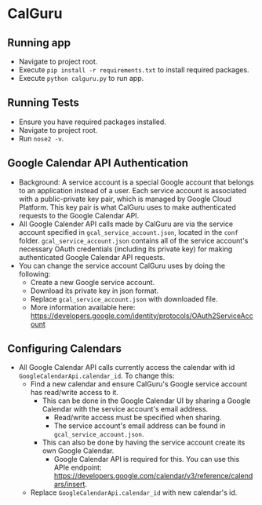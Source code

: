 # CalGuru

## Running app
* Navigate to project root.
* Execute `pip install -r requirements.txt` to install required packages.
* Execute `python calguru.py` to run app.

## Running Tests
* Ensure you have required packages installed.
* Navigate to project root.
* Run `nose2 -v`.

## Google Calendar API Authentication
* Background: A service account is a special Google account that belongs to an
    application instead of a user. Each service account is associated with a
    public-private key pair, which is managed by Google Cloud Platform. This key
    pair is what CalGuru uses to make authenticated requests to the Google
    Calendar API.
* All Google Calender API calls made by CalGuru are via the service account
specified in `gcal_service_account.json`, located in the `conf` folder.
`gcal_service_account.json` contains all of the service account's necessary
OAuth credentials (including its private key) for making authenticated Google
Calendar API requests.
* You can change the service account CalGuru uses by doing the following:
    * Create a new Google service account.
    * Download its private key in json format.
    * Replace `gcal_service_account.json` with downloaded file.
    * More information available here: https://developers.google.com/identity/protocols/OAuth2ServiceAccount

## Configuring Calendars
* All Google Calendar API calls currently access the calendar with id
`GoogleCalendarApi.calendar_id`. To change this:
    * Find a new calendar and ensure CalGuru's Google service account has
    read/write access to it.
        * This can be done in the Google Calendar UI by sharing a Google
        Calendar with the service account's email address.
            * Read/write access must be specified when sharing.
            * The service account's email address can be found in
            `gcal_service_account.json`.
        * This can also be done by having the service account create its own
        Google Calendar.
            * Google Calendar API is required for this. You can use this APIe endpoint:
            https://developers.google.com/calendar/v3/reference/calendars/insert.
    * Replace `GoogleCalendarApi.calendar_id` with new calendar's id.
